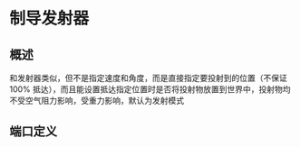 <script setup lang="ts">
import ElectricConnection from "../../../components/ElectricElement/ElectricConnection";
import ElectricConnectorType from "../../../components/ElectricElement/ElectricConnectorType";
import ElectricConnectorDirection from "../../../components/ElectricElement/ElectricConnectorDirection";
import ElectricConnectionDisplayMode from "../../../components/ElectricElement/ElectricConnectionDisplayMode";
import IOPort from "../../../components/ElectricElement/IOPort";
import ElectricElement from "../../../components/ElectricElement/ElectricElement.vue";

let connections = [
    new ElectricConnection(ElectricConnectorDirection.All, ElectricConnectorType.Input, ElectricConnectionDisplayMode.StartAndEnd, [
        new IOPort(1, 8, "X 轴位置偏移", "每加 1，要投射到的位置向北偏移 1 格"),
        new IOPort(9, 16, "Y 轴位置偏移", "每加 1，要投射到的位置向上偏移 1 格"),
        new IOPort(17, 24, "Z 轴位置偏移", "每加 1，要投射到的位置向西偏移 1 格"),
        new IOPort(25, 25, "X 轴位置偏移的符号", "为 1 时，向北改为向南"),
        new IOPort(26, 26, "Y 轴位置偏移的符号", "为 1 时，向上改为向下"),
        new IOPort(27, 27, "Z 轴位置偏移的符号", "为 1 时，向西改为向东"),
        new IOPort(28, 28, "是否放置", "为 1 时与非空气、流体相撞时，或抵达指定的偏移位置时，投射物将自身放置到世界中（如果可以的话）  \n会自动开启安全模式（不会触发投射物被发射时、撞到方块时的行为，仍然会触发被撞击方块的相关行为）"),
        new IOPort(29, 29, "是否指定槽位", "为 1 时只发射指定槽位的方块"),
        new IOPort(30, 32, "指定槽位", "指定只发射第 n+1 个槽位的方块")
    ], false)
];
</script>

# 制导发射器 <Badge text="v1.0" type="info"/>

## 概述

和发射器类似，但不是指定速度和角度，而是直接指定要投射到的位置（不保证 100% 抵达），而且能设置抵达指定位置时是否将投射物放置到世界中，投射物均不受空气阻力影响，受重力影响，默认为发射模式

## 端口定义

<ElectricElement imgAltPrefix="制导发射器" :connections="connections" imgSrc="/images/expand/transportation/GVGuidedDispenserBlock.webp"/>